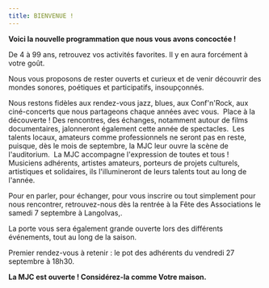 ```yaml
---
title: BIENVENUE !
---
```


**Voici la nouvelle programmation que nous vous avons concoctée !**

De 4 à 99 ans, retrouvez vos activités favorites. Il y en aura forcément à votre goût.

Nous vous proposons de rester ouverts et curieux et de venir découvrir des mondes sonores, poétiques et participatifs, insoupçonnés.

Nous restons fidèles aux rendez-vous jazz, blues, aux Conf'n'Rock, aux ciné-concerts que nous partageons chaque années avec vous. 
Place à la découverte ! Des rencontres, des échanges, notamment autour de films documentaires, jalonneront également cette année de spectacles. 
Les talents locaux, amateurs comme professionnels ne seront pas en reste, puisque, dès le mois de septembre, la MJC leur ouvre la scène de l'auditorium. 
La MJC accompagne l'expression de toutes et tous ! Musiciens adhérents, artistes amateurs, porteurs de projets culturels,
artistiques et solidaires, ils l'illumineront de leurs talents tout au long de l'année.

Pour en parler, pour échanger, pour vous inscrire ou tout simplement pour nous rencontrer, retrouvez-nous dès la rentrée
à la Fête des Associations le samedi 7 septembre à Langolvas,. 

La porte vous sera également grande ouverte lors des différents événements, tout au long de la saison.

Premier rendez-vous à retenir : le pot des adhérents du vendredi 27 septembre à 18h30.

**La MJC est ouverte ! Considérez-la comme Votre maison.**
